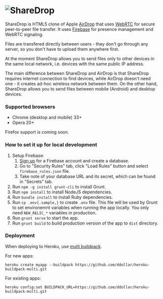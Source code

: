 # ![ShareDrop](https://www.sharedrop.io/images/a2781750.sharedrop.svg)

ShareDrop is HTML5 clone of Apple [AirDrop](http://support.apple.com/kb/ht4783) that uses [WebRTC](http://www.webrtc.org) for secure peer-to-peer file transfer. It uses [Firebase](https://www.firebase.com) for presence management and WebRTC signaling.

Files are transfered directly between users - they don't go through any server, so you don't have to upload them anywhere first.

At the moment ShareDrop allows you to send files only to other devices in the same local network, i.e. devices with the same public IP address.

The main difference between ShareDrop and AirDrop is that ShareDrop requires internet connection to find devices, while AirDrop doesn't need one - it creates ad-hoc wireless network between them. On the other hand, ShareDrop allows you to send files between mobile (Android) and desktop devices.

### Supported browsers
* Chrome (desktop and mobile) 33+
* Opera 20+

Firefox support is coming soon.

### How to set it up for local development
1. Setup Firebase:
    1. [Sign up](https://www.firebase.com) for a Firebase account and create a database.
    2. Go to "Security Rules" tab, click "Load Rules" button and select `firebase_rules.json` file.
    3. Take note of your database URL and its secret, which can be found in "Secrets" tab.
2. Run `npm -g install grunt-cli` to install Grunt.
3. Run `npm install` to install NodeJS dependencies.
4. Run `bundle install` to install Ruby dependencies.
5. Run `cp .env{.sample,}` to create `.env` file. This file will be used by Grunt to set environemnt variables when running the app locally. You only need `NEW_RELIC_*` variables in production.
6. Run `grunt serve` to start the app.
7. Run `grunt build` to build production version of the app to `dist` directory.

### Deployment
When deploying to Heroku, use [multi buildpack](https://github.com/ddollar/heroku-buildpack-multi.git).

For new apps:

`heroku create myapp --buildpack https://github.com/ddollar/heroku-buildpack-multi.git`

For existing apps:

`heroku config:set BUILDPACK_URL=https://github.com/ddollar/heroku-buildpack-multi.git`

